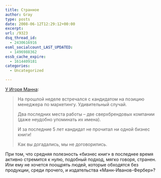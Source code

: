 ```yaml
---
title: Странное
author: Gray
type: posts
date: 2008-06-12T12:29:12+00:00
excerpt:
url: /9323
dsq_thread_id:
  - 2430616916
esml_socialcount_LAST_UPDATED:
  - 1496988362
essb_cache_expire:
  - 1614409181
categories:
  - Uncategorized

---
```








<a href="http://igor-mann.ru/2008/06/09/samoubijstvo-kandidata/" target="_blank">У Игоря Манна</a>:

> На прошлой неделе встречался с кандидатом на позицию менеджера по маркетингу. Удивительный случай.
> 
> Два последних места работы – две сверхбрендовых компании (даже неудобно упоминать их имена).
> 
> И за последние 5 лет кандидат не прочитал ни одной бизнес книги!
> 
> Как вы догадались, мы не договорились.

При том, что средняя полезность &#171;бизнес книг&#187; в последнее время активно стремится к нулю, подобный подход, мягко говоря, странен. Или ему не хочется поощрять людей, которые обходятся без продукции, среди прочего, и издательства &#171;Манн-Иванов-Фербер&#187;?